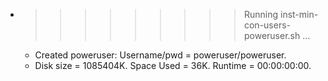 * >>>>>>>>> Running inst-min-con-users-poweruser.sh ...
  * Created poweruser: Username/pwd = poweruser/poweruser.
  * Disk size = 1085404K. Space Used = 36K. Runtime = 00:00:00:00.
